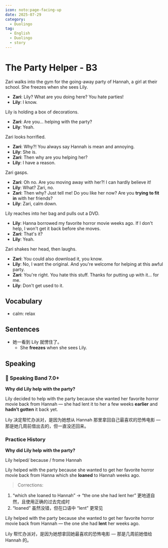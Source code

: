 ```yaml
---
icon: noto:page-facing-up
date: 2025-07-29
category:
  - Duolingo
tag:
  - English
  - Duolingo
  - story
---
```


# The Party Helper - B3

Zari walks into the gym for the going-away party of Hannah, a girl at their school. She freezes when she sees Lily.

- **Zari**: Lily? What are you doing here? You hate parties!
- **Lily**: I know.

Lily is holding a box of decorations.

- **Zari**: Are you… helping with the party?
- **Lily**: Yeah.

Zari looks horrified.

- **Zari**: Why?! You always say Hannah is mean and annoying.
- **Lily**: She is.
- **Zari**: Then why are you helping her?
- **Lily**: I have a reason.

Zari gasps.

- **Zari**: Oh no. Are you moving away with her?! I can hardly believe it!
- **Lily**: What? Zari, no.
- **Zari**: Then why? Just tell me! Do you like her now? Are you **trying to fit in** with her friends?
- **Lily**: Zari, calm down.

Lily reaches into her bag and pulls out a DVD.

- **Lily**: Hanna borrowed my favorite horror movie weeks ago. If I don't help, I won't get it back before she moves.
- **Zari**: That's it?
- **Lily**: Yeah.

Zari shakes her head, then laughs.

- **Zari**: You could also download it, you know.
- **Lily**: No, I want the original. And you're welcome for helping at this awful party.
- **Zari**: You're right. You hate this stuff. Thanks for putting up with it… for me.
- **Lily**: Don't get used to it.

## Vocabulary

- calm: relax

## Sentences

- 她一看到 Lily 就愣住了。
  - She **freezes** when she sees Lily.

## Speaking

### 🌟 Speaking Band 7.0+

**Why did Lily help with the party?**

Lily decided to help with the party because she wanted her favorite horror movie back from Hannah — she had lent it to her a few weeks **earlier** and **hadn’t gotten** it back yet.

Lily 决定帮忙办派对，是因为她想从 Hannah 那里拿回自己最喜欢的恐怖电影 — 那是她几周前借出去的，但一直没还回来。

### Practice History

**Why did Lily help with the party?**

Lily helped/ because / frome Hannah

Lily helped with the party because she wanted to get her favorite horror movie back from Hanna which she **loaned** to Hannah weeks ago.

> Corrections:

1. “which she loaned to Hannah” → “the one she had lent her” 更地道自然，且使用正确的过去完成时
2. “loaned” 虽然没错，但在口语中 “lent” 更常见

Lily helped with the party because she wanted to get her favorite horror movie back from Hannah — the one she had **lent** her weeks ago.

Lily 帮忙办派对，是因为她想拿回她最喜欢的恐怖电影 — 那是几周前她借给 Hannah 的。
